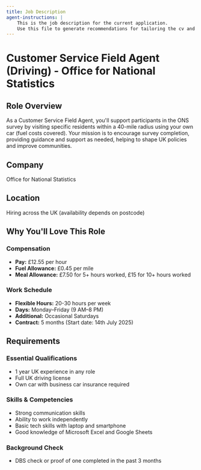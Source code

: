 ```yaml
---
title: Job Description
agent-instructions: |
    This is the job description for the current application.
    Use this file to generate recommendations for tailoring the cv and cover letter.
---
```


# Customer Service Field Agent (Driving) - Office for National Statistics

## Role Overview
As a Customer Service Field Agent, you'll support participants in the ONS survey by visiting specific residents within a 40-mile radius using your own car (fuel costs covered). Your mission is to encourage survey completion, providing guidance and support as needed, helping to shape UK policies and improve communities.

## Company
Office for National Statistics

## Location
Hiring across the UK (availability depends on postcode)

## Why You'll Love This Role

### Compensation
- **Pay:** £12.55 per hour
- **Fuel Allowance:** £0.45 per mile
- **Meal Allowance:** £7.50 for 5+ hours worked, £15 for 10+ hours worked

### Work Schedule
- **Flexible Hours:** 20-30 hours per week
- **Days:** Monday–Friday (9 AM–8 PM)
- **Additional:** Occasional Saturdays
- **Contract:** 5 months (Start date: 14th July 2025)

## Requirements

### Essential Qualifications
- 1 year UK experience in any role
- Full UK driving license
- Own car with business car insurance required

### Skills & Competencies
- Strong communication skills
- Ability to work independently
- Basic tech skills with laptop and smartphone
- Good knowledge of Microsoft Excel and Google Sheets

### Background Check
- DBS check or proof of one completed in the past 3 months